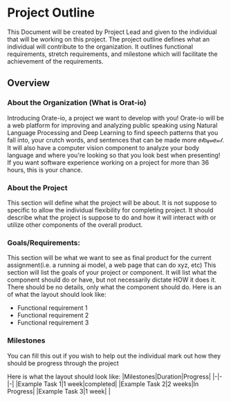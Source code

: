 # Project Outline

This Document will be created by Project Lead and given to the individual that will be working on this project. The project outline defines what an individual will contribute to the organization. It outlines functional requirements, stretch requirements, and milestone which will facilitate the achievement of the requirements.

## Overview

### **About the Organization (What is Orat-io)**

Introducing Orate-io, a project we want to develop with you! Orate-io will be a web platform for improving and analyzing public speaking using Natural Language Processing and Deep Learning to find speech patterns that you fall into, your crutch words, and sentences that can be made more 𝑒𝓁𝑜𝓆𝓊𝑒𝓃𝓉. It will also have a computer vision component to analyze your body language and where you're looking so that you look best when presenting! If you want software experience working on a project for more than 36 hours, this is your chance.

### **About the Project**

This section will define what the project will be about. It is not suppose to specific to allow the individual flexibility for completing project. It should describe what the project is suppose to do and how it will interact with or utilize other components of the overall product.

### **Goals/Requirements:**

This section will be what we want to see as final product for the current assignment(i.e. a running ai model, a web page that can do xyz, etc)
This section will list the goals of your project or component. It will list what the component should do or have, but not necessarily dictate HOW it does it. There should be no details, only what the component should do. Here is an of what the layout should look like:

- Functional requirement 1
- Functional requirement 2
- Functional requirement 3

### **Milestones**

You can fill this out if you wish to help out the individual mark out how they should be progress through the project

Here is what the layout should look like:
|Milestones|Duration|Progress|
|-|-|-|
|Example Task 1|1 week|completed|
|Example Task 2|2 weeks|In Progress|
|Example Task 3|1 week| |
